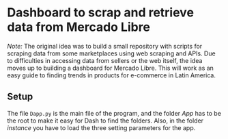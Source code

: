 # Dashboard to scrap and retrieve data from Mercado Libre

*Note:* The original idea was to build a small repository with scripts for scraping data from some marketplaces using web scraping and APIs. Due to difficulties in accessing data from sellers or the web itself, the idea moves up to building a dashboard for Mercado Libre. This will work as an easy guide to finding trends in products for e-commerce in Latin America.

## Setup

The file `Dapp.py` is the main file of the program, and the folder *App* has to be the root to make it easy for Dash to find the folders. Also, in the folder *instance* you have to load the three setting parameters for the app.
